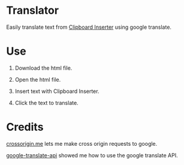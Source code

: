 # Translator

Easily translate text from [Clipboard Inserter](https://addons.mozilla.org/en-US/firefox/addon/clipboard-inserter/) using google translate.

# Use

1. Download the html file.

2. Open the html file.

3. Insert text with Clipboard Inserter.

4. Click the text to translate.

# Credits

[crossorigin.me](https://crossorigin.me/) lets me make cross origin requests to google.

[google-translate-api](https://www.npmjs.com/package/google-translate-api) showed me how to use the google translate API.

